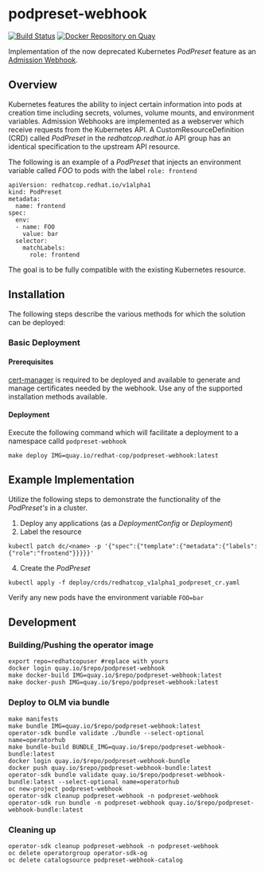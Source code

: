 # podpreset-webhook

[![Build Status](https://github.com/redhat-cop/podpreset-webhook/workflows/push/badge.svg?branch=master)](https://github.com/redhat-cop/podpreset-webhook/actions?workflow=push) [![Docker Repository on Quay](https://quay.io/repository/redhat-cop/podpreset-webhook/status "Docker Repository on Quay")](https://quay.io/repository/redhat-cop/podpreset-webhook)

Implementation of the now deprecated Kubernetes _PodPreset_ feature as an [Admission Webhook](https://kubernetes.io/docs/reference/access-authn-authz/extensible-admission-controllers/).

## Overview

Kubernetes features the ability to inject certain information into pods at creation time including secrets, volumes, volume mounts, and environment variables. Admission Webhooks are implemented as a webserver which receive requests from the Kubernetes API. A CustomResourceDefinition (CRD) called _PodPreset_ in the _redhatcop.redhat.io_ API group has an identical specification to the upstream API resource.

The following is an example of a _PodPreset_ that injects an environment variable called _FOO_ to pods with the label `role: frontend`

```
apiVersion: redhatcop.redhat.io/v1alpha1
kind: PodPreset
metadata:
  name: frontend
spec:
  env:
  - name: FOO
    value: bar
  selector:
    matchLabels:
      role: frontend
```

The goal is to be fully compatible with the existing Kubernetes resource.

## Installation

The following steps describe the various methods for which the solution can be deployed:

### Basic Deployment

#### Prerequisites

[cert-manager](https://cert-manager.io/docs) is required to be deployed and available to generate and manage certificates needed by the webhook. Use any of the supported installation methods available.

#### Deployment

Execute the following command which will facilitate a deployment to a namespace calld `podpreset-webhook`

```shell
make deploy IMG=quay.io/redhat-cop/podpreset-webhook:latest
```
## Example Implementation

Utilize the following steps to demonstrate the functionality of the _PodPreset's_ in a cluster.

1. Deploy any applications (as a _DeploymentConfig_ or _Deployment_)
2. Label the resource

```
kubectl patch dc/<name> -p '{"spec":{"template":{"metadata":{"labels":{"role":"frontend"}}}}}'
```

4. Create the _PodPreset_

```
kubectl apply -f deploy/crds/redhatcop_v1alpha1_podpreset_cr.yaml
```

Verify any new pods have the environment variable `FOO=bar`

## Development

### Building/Pushing the operator image

```shell
export repo=redhatcopuser #replace with yours
docker login quay.io/$repo/podpreset-webhook
make docker-build IMG=quay.io/$repo/podpreset-webhook:latest
make docker-push IMG=quay.io/$repo/podpreset-webhook:latest
```

### Deploy to OLM via bundle

```shell
make manifests
make bundle IMG=quay.io/$repo/podpreset-webhook:latest
operator-sdk bundle validate ./bundle --select-optional name=operatorhub
make bundle-build BUNDLE_IMG=quay.io/$repo/podpreset-webhook-bundle:latest
docker login quay.io/$repo/podpreset-webhook-bundle
docker push quay.io/$repo/podpreset-webhook-bundle:latest
operator-sdk bundle validate quay.io/$repo/podpreset-webhook-bundle:latest --select-optional name=operatorhub
oc new-project podpreset-webhook
operator-sdk cleanup podpreset-webhook -n podpreset-webhook
operator-sdk run bundle -n podpreset-webhook quay.io/$repo/podpreset-webhook-bundle:latest
```
### Cleaning up

```shell
operator-sdk cleanup podpreset-webhook -n podpreset-webhook
oc delete operatorgroup operator-sdk-og
oc delete catalogsource podpreset-webhook-catalog
```